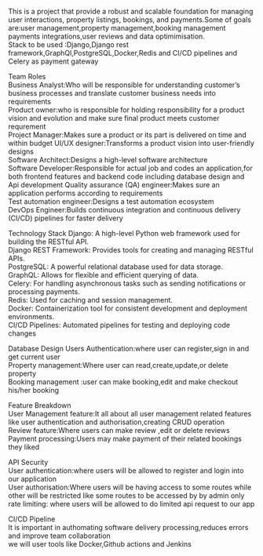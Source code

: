 This  is a project that provide a robust and scalable foundation for managing user interactions, property listings, bookings, and payments.Some of goals are:user management,property management,booking management payments integrations,user reviews and data optimimisation.  
Stack to be used :Django,Django rest framework,GraphQl,PostgreSQL,Docker,Redis and CI/CD pipelines and Celery as payment gateway  

Team Roles  
Business Analyst:Who will be responsible for understanding customer’s business processes and translate customer business needs into requirements  
Product owner:who is responsible for holding responsibility for a product vision and evolution and make sure final product meets customer requrement  
Project Manager:Makes sure a product or its part is delivered on time and within budget
UI/UX designer:Transforms a product vision into user-friendly designs  
Software Architect:Designs a high-level software architecture  
Software Developer:Responsible for actual job and codes an application,for both frontend features and backend code including database design and Api development
Quality assurance (QA) engineer:Makes sure an application performs according to requirements  
Test automation engineer:Designs a test automation ecosystem  
DevOps Engineer:Builds continuous integration and continuous delivery (CI/CD) pipelines for faster delivery  

Technology Stack
Django: A high-level Python web framework used for building the RESTful API.  
Django REST Framework: Provides tools for creating and managing RESTful APIs.  
PostgreSQL: A powerful relational database used for data storage.  
GraphQL: Allows for flexible and efficient querying of data.  
Celery: For handling asynchronous tasks such as sending notifications or processing payments.  
Redis: Used for caching and session management.  
Docker: Containerization tool for consistent development and deployment environments.  
CI/CD Pipelines: Automated pipelines for testing and deploying code changes  

Database Design
Users Authentication:where user can register,sign in and get current user  
Property management:Where user can read,create,update,or delete property  
Booking management :user can make booking,edit and make checkout his/her booking  

Feature Breakdown  
User Management feature:It all about all user management related features like user authentication and authorisation,creating CRUD operation  
Review feature:Where users can make review ,edit or delete reviews  
Payment processing:Users may make payment of their related bookings they liked  

API Security  
User authentication:where users will be allowed to register and login into our application  
User authorisation:Where users will be having access to some routes while other will be restricted like some routes to be accessed by by admin only  
rate limiting: where users will be allowed to do limited api request to our app  

CI/CD Pipeline  
It is important in authomating software delivery  processing,reduces errors and improve team collaboration  
we will user tools like Docker,Github actions and Jenkins  

